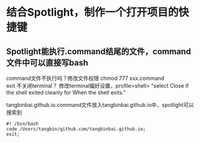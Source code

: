 # 结合Spotlight，制作一个打开项目的快捷键
## Spotlight能执行.command结尾的文件，command文件中可以直接写bash
command文件不执行吗？修改文件权限 chmod 777 xxx.command    
exit 不关闭terminal？ 修改terminal偏好设置，profile>shell> "select Close if the shell exited cleanly for When the shell exits."

tangbinbai.github.io.command文件放入tangbinbai.github.io中，spotlight可以搜索到


    #! /bin/bash
    code /Users/tangbin/github.com/tangbinbai.github.io;
    exit;
